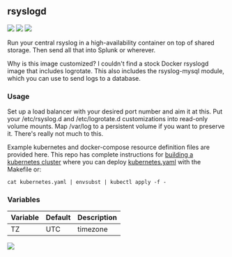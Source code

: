 ## rsyslogd
[![](https://images.microbadger.com/badges/version/instantlinux/rsyslogd.svg)](https://microbadger.com/images/instantlinux/rsyslogd "Version badge") [![](https://images.microbadger.com/badges/image/instantlinux/rsyslogd.svg)](https://microbadger.com/images/instantlinux/rsyslogd "Image badge") [![](https://images.microbadger.com/badges/commit/instantlinux/rsyslogd.svg)](https://microbadger.com/images/instantlinux/rsyslogd "Commit badge")

Run your central rsyslog in a high-availability container on top of shared storage. Then send all that into Splunk or wherever.

Why is this image customized? I couldn't find a stock Docker rsyslogd image that includes logrotate. This also includes the rsyslog-mysql module, which you can use to send logs to a database.

### Usage

Set up a load balancer with your desired port number and aim it at this. Put your /etc/rsyslog.d and /etc/logrotate.d customizations into read-only volume mounts. Map /var/log to a persistent volume if you want to preserve it. There's really not much to this.

Example kubernetes and docker-compose resource definition files are provided here. This repo has complete instructions for
[building a kubernetes cluster](https://github.com/instantlinux/docker-tools/blob/master/k8s/README.md) where you can deploy [kubernetes.yaml](https://github.com/instantlinux/docker-tools/blob/master/images/rsyslogd/kubernetes.yaml) with the Makefile or:
~~~
cat kubernetes.yaml | envsubst | kubectl apply -f -
~~~

### Variables

| Variable | Default | Description |
| -------- | ------- | ----------- |
| TZ       | UTC     | timezone    |

[![](https://images.microbadger.com/badges/license/instantlinux/rsyslogd.svg)](https://microbadger.com/images/instantlinux/rsyslogd "License badge")
